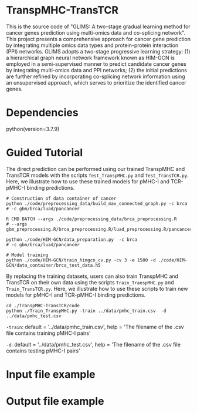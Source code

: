 # TranspMHC-TransTCR

This is the source code of "GLIMS: A two-stage gradual learning method for cancer genes prediction using multi-omics data and co-splicing network". This project presents a comprehensive approach for cancer gene prediction by integrating multiple omics data types and protein-protein interaction (PPI) networks. GLIMS adopts a two-stage progressive learning strategy: (1) a hierarchical graph neural network framework known as HIM-GCN is employed in a semi-supervised manner to predict candidate cancer genes by integrating multi-omics data and PPI networks; (2) the initial predictions are further refined by incorporating co-splicing network information using an unsupervised approach, which serves to prioritize the identified cancer genes.

# Dependencies
python(version=3.7.9) 



# Guided Tutorial

The direct prediction can be performed using our trained TranspMHC and TransTCR models with the scripts ```Test_TranspMHC.py``` and ```Test_TransTCR.py```. 
Here, we illustrate how to use these trained models for pMHC-I and TCR-pMHC-I binding predictions.



```
# Construction of data container of cancer
python ./code/preprocessing_data/build_max_connected_graph.py -c brca
# -c gbm/brca/luad/pancancer

R CMD BATCH --args ./code/preprocessing_data/brca_preprocessing.R
# --args gbm_preprocessing.R/brca_preprocessing.R/luad_preprocessing.R/pancancer_preprocessing.R

python ./code/HIM-GCN/data_preparation.py  -c brca
# -c gbm/brca/luad/pancancer

# Model training
python ./code/HIM-GCN/train_himgcn_cv.py -cv 3 -e 1500 -d ./code/HIM-GCN/data_container/brca_test_data.h5
```

By replacing the training datasets, users can also train TranspMHC and TransTCR on their own data using the scripts ```Train_TranspMHC.py``` and ```Train_TransTCR.py```. 
Here, we illustrate how to use these scripts to train new models for pMHC-I and TCR-pMHC-I binding predictions.

```
cd ./TranspMHC-TransTCR/code
python ./Train_TranspMHC.py -train ../data/pmhc_train.csv  -d ../data/pmhc_test.csv
```
```-train```: default = '../data/pmhc_train.csv', help = 'The filename of the .csv file contains training pMHC-I pairs'

```-d```: default = '../data/pmhc_test.csv', help = 'The filename of the .csv file contains testing pMHC-I pairs'


# Input file example


# Output file example
